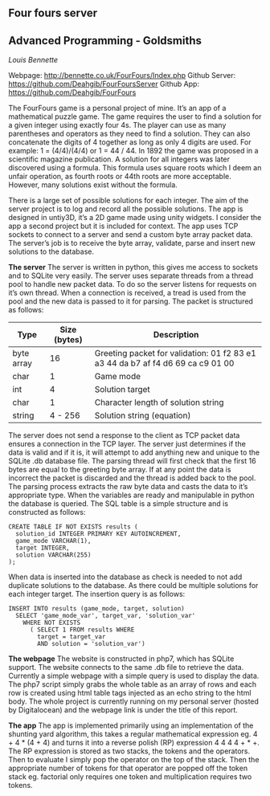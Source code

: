 Four fours server 
---------------------------------------------------

Advanced Programming - Goldsmiths
---------------------------------

*Louis Bennette*
 
Webpage: http://bennette.co.uk/FourFours/Index.php
Github Server: https://github.com/Deahgib/FourFoursServer 
Github App: https://github.com/Deahgib/FourFours 

The FourFours game is a personal project of mine. It’s an app of a mathematical puzzle game. The game requires the user to find a solution for a given integer using exactly four 4s. The player can use as many parentheses and operators as they need to find a solution. They can also concatenate the digits of 4 together as long as only 4 digits are used. 
For example: 1 = (4/4)/(4/4) or 1 = 44 / 44.
In 1892 the game was proposed in a scientific magazine publication. A solution for all integers was later discovered using a formula. This formula uses square roots which I deem an unfair operation, as fourth roots or 44th roots are more acceptable. 
However, many solutions exist without the formula. 

There is a large set of possible solutions for each integer. The aim of the server project is to log and record all the possible solutions. 
The app is designed in untiy3D, it’s a 2D game made using unity widgets. I consider the app a second project but it is included for context. The app uses TCP sockets to connect to a server and send a custom byte array packet data.
The server’s job is to receive the byte array, validate, parse and insert new solutions to the database.
 
**The server**
The server is written in python, this gives me access to sockets and to SQLite very easily. 
The server uses separate threads from a thread pool to handle new packet data. To do so the server listens for requests on it’s own thread. When a connection is received, a tread is used from the pool and the new data is passed to it for parsing.
The packet is structured as follows:

| Type | Size (bytes)  | Description  |
|---|---|---|
| byte array  |  16 |  Greeting packet for validation: 01 f2 83 e1 a3 44 da b7 af f4 d6 69 ca c9 01 00  |
|  char | 1  |  Game mode |
|  int | 4  |  Solution target |
|  char |  1 | Character length of solution string  |
|  string | 4 - 256  | Solution string (equation)  |

 
 
The server does not send a response to the client as TCP packet data ensures a connection in the TCP layer. The server just determines if the data is valid and if it is, it will attempt to add anything new and unique to the SQLite .db database file.
The parsing thread will first check that the first 16 bytes are equal to the greeting byte array. If at any point the data is incorrect the packet is discarded and the thread is added back to the pool.
The parsing process extracts the raw byte data and casts the data to it’s appropriate type. 
When the variables are ready and manipulable in python the database is queried.
The SQL table is a simple structure and is constructed as follows:

    CREATE TABLE IF NOT EXISTS results ( 
      solution_id INTEGER PRIMARY KEY AUTOINCREMENT,
      game_mode VARCHAR(1), 
      target INTEGER, 
      solution VARCHAR(255)
    );

When data is inserted into the database as check is needed to not add duplicate solutions to the database. As there could be multiple solutions for each integer target. The insertion query is as follows:

    INSERT INTO results (game_mode, target, solution) 
      SELECT 'game_mode_var', target_var, 'solution_var'
        WHERE NOT EXISTS
          ( SELECT 1 FROM results WHERE
            target = target_var 
            AND solution = 'solution_var')

 
**The webpage**
The website is constructed in php7, which has SQLite support.  The website connects to the same .db file to retrieve the data. Currently a simple webpage with a simple query is used to display the data. The php7 script simply grabs the whole table as an array of rows and each row is created using html table <tr> tags injected as an echo string to the html body.
The whole project is currently running on my personal server (hosted by Digitalocean) and the webpage link is under the title of this report.


**The app**
The app is implemented primarily using an implementation of the shunting yard algorithm, this takes a regular mathematical expression eg. 4 + 4 * (4 + 4) and turns it into a reverse polish (RP) expression  4 4 4 4 + * +. The RP expression is stored as two stacks, the tokens and the operators. Then to evaluate I simply pop the operator on the top of the stack. Then the appropriate number of tokens for that operator are popped off the token stack eg. factorial only requires one token and multiplication requires two tokens.